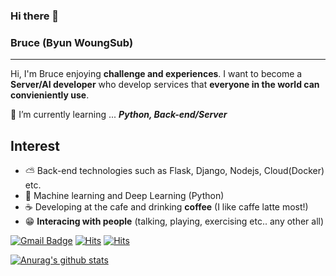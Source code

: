 ### Hi there 👋

### Bruce (Byun WoungSub)
---
Hi, I'm Bruce enjoying **challenge and experiences**.
I want to become a **Server/AI developer** who develop services that **everyone in the world can convieniently use**.


🌱 I’m currently learning ... ***Python, Back-end/Server***

## Interest
 - ⛅ Back-end technologies such as Flask, Django, Nodejs, Cloud(Docker)  etc.
 - 🤖 Machine learning and Deep Learning (Python)
 - ☕ Developing at the cafe and drinking **coffee** (I like caffe latte most!)
 - 😁 **Interacing with people** (talking, playing, exercising etc.. any other all)

[![Gmail Badge](https://img.shields.io/badge/Gmail-d14836?style=flat-square&logo=Gmail&logoColor=white&link=mailto:woungsub1234@gmail.com)](mailto:woungsub1234@gmail.com)
[![Hits](https://hits.seeyoufarm.com/api/count/incr/badge.svg?url=https%3A%2F%2Fbit.ly%2F3gvuV40&count_bg=%237EC3F9&title_bg=%23D98787&icon=notion.svg&icon_color=%23000000&title=hits&edge_flat=false)](https://hits.seeyoufarm.com)
[![Hits](https://hits.seeyoufarm.com/api/count/incr/badge.svg?url=https%3A%2F%2Fgithub.com%2Ficefirebear&count_bg=%233DC8AF&title_bg=%23000000&icon=github.svg&icon_color=%23FFFFFF&title=hits&edge_flat=false)](https://hits.seeyoufarm.com)


[![Anurag's github stats](https://github-readme-stats.vercel.app/api?username=icefirebear)](https://github.com/anuraghazra/github-readme-stats)
